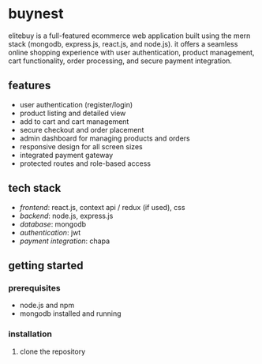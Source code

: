 # buynest

elitebuy is a full-featured ecommerce web application built using the mern stack (mongodb, express.js, react.js, and node.js). it offers a seamless online shopping experience with user authentication, product management, cart functionality, order processing, and secure payment integration.

## features

- user authentication (register/login)
- product listing and detailed view
- add to cart and cart management
- secure checkout and order placement
- admin dashboard for managing products and orders
- responsive design for all screen sizes
- integrated payment gateway
- protected routes and role-based access

## tech stack

- *frontend*: react.js, context api / redux (if used), css
- *backend*: node.js, express.js
- *database*: mongodb
- *authentication*: jwt
- *payment integration*: chapa

## getting started

### prerequisites

- node.js and npm
- mongodb installed and running

### installation

1. clone the repository  
   ```bash
   
